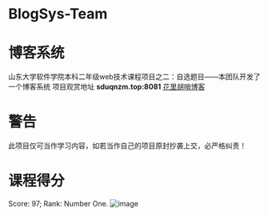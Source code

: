 # BlogSys-Team
# 博客系统
山东大学软件学院本科二年级web技术课程项目之二：自选题目——本团队开发了一个博客系统
项目观赏地址 **sduqnzm.top:8081**
[花里胡哨博客](http://sduqnzm.top:8081/)
# 警告
此项目仅可当作学习内容，如若当作自己的项目原封抄袭上交，必严格纠责！
# 课程得分
Score: 97; Rank: Number One.
![image](https://user-images.githubusercontent.com/85344622/154611161-746431a6-9cb9-42e5-be68-f3576acde444.png)

